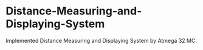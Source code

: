 # Distance-Measuring-and-Displaying-System
Implemented Distance Measuring and Displaying System by Atmega 32 MC.
